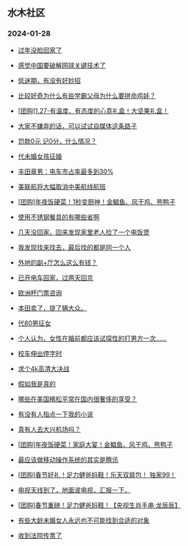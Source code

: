 ## 水木社区 
### 2024-01-28

+ [过年没脸回家了](https://www.mysmth.net/nForum/article/Age/20336195)

+ [感觉中国要破解网球关键技术了](https://www.mysmth.net/nForum/article/Tennis/1173977)

+ [低迷期，有没有好妙招](https://www.mysmth.net/nForum/article/FamilyLife/1766603277)

+ [比较好奇为什么有些学霸父母为什么要拼命鸡娃？](https://www.mysmth.net/nForum/article/PreUnivEdu/144364)

+ [[团购]1.27-有温度、有态度的心意礼盒！大坚果礼盒！](https://www.mysmth.net/nForum/article/ADAgent_TG/1316797)

+ [大家不嫌弃的话，可以试试自媒体这条路子](https://www.mysmth.net/nForum/article/WorkLife/3498626)

+ [罚款0元 记0分，什么情况？](https://www.mysmth.net/nForum/article/AutoWorld/1944771441)

+ [代未婚女孩征婚](https://www.mysmth.net/nForum/article/PieLove/2873801)

+ [丰田章男：电车市占率最多到30%](https://www.mysmth.net/nForum/article/GreenAuto/1463706)

+ [美联航将大幅取消中美航线航班](https://www.mysmth.net/nForum/article/Flyers/231852)

+ [[团购]年夜饭硬菜！1秒变厨神！金鲳鱼、风干鸡、熊鸭子](https://www.mysmth.net/nForum/article/ADAgent_TG/1316863)

+ [使用不锈钢餐具的有哪些省啊](https://www.mysmth.net/nForum/article/Geography/572464)

+ [几天没回家，回来发现家里老人捡了一个电饭煲](https://www.mysmth.net/nForum/article/FamilyLife/1766603918)

+ [我发现找来找去，最后找的都是同一个人](https://www.mysmth.net/nForum/article/Love/6279161)

+ [外地的副+厅怎么这么有钱？](https://www.mysmth.net/nForum/article/Age/20336698)

+ [已开电车回家，过两天回京](https://www.mysmth.net/nForum/article/GreenAuto/1464174)

+ [欧洲杯门票咨询](https://www.mysmth.net/nForum/article/WorldSoccer/18073182)

+ [本田卖了，提了辆大众。](https://www.mysmth.net/nForum/article/AutoWorld/1944771878)

+ [代80男征女](https://www.mysmth.net/nForum/article/PieLove/2873968)

+ [个人认为，女性在婚前都应该试探性的打男方一次……](https://www.mysmth.net/nForum/article/FamilyLife/1766604740)

+ [校车伸出停字时](https://www.mysmth.net/nForum/article/AutoWorld/1944771753)

+ [求个4k高清大决战](https://www.mysmth.net/nForum/article/Movie/3557765)

+ [假如我是真的](https://www.mysmth.net/nForum/article/Love/6279644)

+ [哪些在美国稀松平常在国内很奢侈的享受？](https://www.mysmth.net/nForum/article/Oversea/4213553)

+ [有没有人指点一下我的小说](https://www.mysmth.net/nForum/article/NetNovel/482072)

+ [真有人去大兴机场吗？](https://www.mysmth.net/nForum/article/Flyers/231979)

+ [[团购]年夜饭硬菜！家庭大宴！金鲳鱼、风干鸡、熊鸭子](https://www.mysmth.net/nForum/article/ADAgent_TG/1316863)

+ [最应该做移动操作系统的其实是腾讯](https://www.mysmth.net/nForum/article/ITExpress/2517459)

+ [[团购]春节好礼！足力健爸妈鞋！乐天双肩包！ 独家99！](https://www.mysmth.net/nForum/article/ADAgent_TG/1316863)

+ [电视天线到了，地面波电视，汇报一下，](https://www.mysmth.net/nForum/article/DigiHome/1258823)

+ [[团购]春节重磅！足力健爸妈鞋！【央视生肖手串·龙辰辰】](https://www.mysmth.net/nForum/article/ADAgent_TG/1316863)

+ [有些大龄未婚女人永远也不可能找到合适的对象](https://www.mysmth.net/nForum/article/PieLove/2873952)

+ [收到法院传票了](https://www.mysmth.net/nForum/article/AutoWorld/1944771892)

